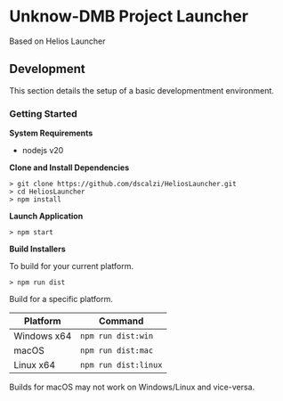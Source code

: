 
# Unknow-DMB Project Launcher
Based on Helios Launcher

## Development

This section details the setup of a basic developmentment environment.

### Getting Started

**System Requirements**

- nodejs v20

**Clone and Install Dependencies**
```console
> git clone https://github.com/dscalzi/HeliosLauncher.git
> cd HeliosLauncher
> npm install
```

**Launch Application**
```console
> npm start
```

**Build Installers**

To build for your current platform.

```console
> npm run dist
```

Build for a specific platform.

| Platform    | Command              |
| ----------- | -------------------- |
| Windows x64 | `npm run dist:win`   |
| macOS       | `npm run dist:mac`   |
| Linux x64   | `npm run dist:linux` |

Builds for macOS may not work on Windows/Linux and vice-versa.
